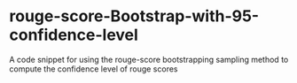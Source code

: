 # rouge-score-Bootstrap-with-95-confidence-level
A code snippet for using the rouge-score bootstrapping sampling method to compute the confidence level of rouge scores
